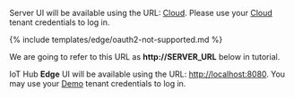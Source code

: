 Server UI will be available using the URL: [Cloud](https://iothub.magenta.at/signup).
Please use your [Cloud](https://iothub.magenta.at/signup) tenant credentials to log in.

{% include templates/edge/oauth2-not-supported.md %}

We are going to refer to this URL as **http://SERVER_URL** below in tutorial.

IoT Hub **Edge** UI will be available using the URL: [http://localhost:8080](http://localhost:8080).
You may use your [Demo](https://iothub.magenta.at/signup) tenant credentials to log in.